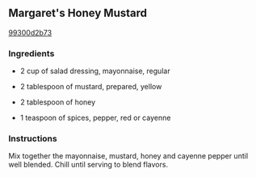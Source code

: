 ## Margaret's Honey Mustard

[99300d2b73](http://allrecipes.com/recipe/margarets-honey-mustard/)

### Ingredients

 - 2 cup of salad dressing, mayonnaise, regular

 - 2 tablespoon of mustard, prepared, yellow

 - 2 tablespoon of honey

 - 1 teaspoon of spices, pepper, red or cayenne

### Instructions

Mix together the mayonnaise, mustard, honey and cayenne pepper until well blended. Chill until serving to blend flavors.